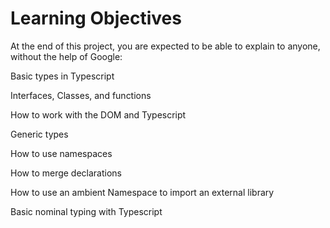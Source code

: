 # Learning Objectives
At the end of this project, you are expected to be able to explain to anyone, without the help of Google:

Basic types in Typescript

Interfaces, Classes, and functions

How to work with the DOM and Typescript

Generic types

How to use namespaces

How to merge declarations

How to use an ambient Namespace to import an external library

Basic nominal typing with Typescript
